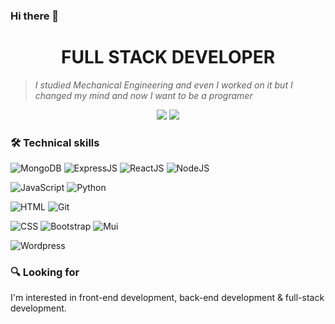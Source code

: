 ### Hi there 👋 
 <h1 align="center"> FULL STACK DEVELOPER </h1>  
 
 > *I studied Mechanical Engineering and even I worked on it but I changed my mind and now I want to be a programer*
 
  <p align="center"> 
    <img src= https://img.shields.io/static/v1?label=Mail&labelColor=791237&message=irenegdp94@gmail.com&color=f41515&style=flat-square&logo=gmail>
    <img src= https://komarev.com/ghpvc/?username=Irenegdp94&color=ff69b4&style=flat-square>
  </p>
  
### 🛠️ Technical skills
<!-- https://img.shields.io/badge/<LABEL>-<MESSAGE>-<COLOR> -->

<!-- ![MongoDB](https://img.shields.io/badge/-MongoDB-F1F1F2?style=?style=for-the-badge&logo=appveyor&logo=mongodb&logoColor=green)
![ExpressJS](https://img.shields.io/badge/-Express-F1F1F2?style=?style=for-the-badge&logo=appveyor&logo=express&logoColor=black)
![ReactJS](https://img.shields.io/badge/-ReactJs-000000?logo=react)
![Node.JS](https://img.shields.io/badge/-Node.js-black?style=?style=for-the-badge&logo=appveyor&logo=node.js&logoColor=green)  
![JavaScript](https://img.shields.io/badge/-JavaScript-black?style=flat-square&logo=javascript)
![Python](https://img.shields.io/badge/-Python-black?style=flat-square&logo=python)  
![HTML](https://img.shields.io/badge/-HTML5-black?style=flat-square&logo=html5)
![Git](https://img.shields.io/badge/-Git-black?style=flat-square&logo=git)  
![CSS](https://img.shields.io/badge/-CSS3-black?style=flat-square&logo=css3)
![Bootstrap](https://img.shields.io/badge/-Bootstrap-black?style=flat-square&logo=bootstrap)
![Mui](https://img.shields.io/badge/-Mui-black?style=flat-square&logo=mui)  
![Wordpress](https://img.shields.io/badge/-Wordpress-black?style=flat-square&logo=Wordpress) -->


![MongoDB](https://img.shields.io/static/v1?label=&labelColor=F1F1F2&message=MongoDB&color=4a6f73&logo=mongodb&style=flat-square)
![ExpressJS](https://img.shields.io/static/v1?label=&labelColor=F1F1F2&message=ExpressJS&color=F1F1F2&logo=express&logoColor=black&style=flat-square)
![ReactJS](https://img.shields.io/static/v1?label=&labelColor=F1F1F2&message=ReactJS&color=145da0&logo=react&style=flat-square)
![NodeJS](https://img.shields.io/static/v1?label=&labelColor=F1F1F2&message=NodeJS&color=4a6f73&logo=node.js&style=flat-square)  

![JavaScript](https://img.shields.io/static/v1?label=&labelColor=F1F1F2&message=JavaScript&color=fad02c&logo=javaScript&style=flat-square)
![Python](https://img.shields.io/static/v1?label=&labelColor=F1F1F2&message=Python&color=145da0&logo=Python&style=flat-square)

![HTML](https://img.shields.io/static/v1?label=&labelColor=F1F1F2&message=HTML&color=F46246&logo=HTML5&style=flat-square)
![Git](https://img.shields.io/static/v1?label=&labelColor=F1F1F2&message=Git&color=F41515&logo=Git&style=flat-square)  

![CSS](https://img.shields.io/static/v1?label=&labelColor=F1F1F2&message=CSS&color=145da0&logo=CSS3&logoColor=orange&style=flat-square)
![Bootstrap](https://img.shields.io/static/v1?label=&labelColor=F1F1F2&message=Bootstrap&color=49326B&logo=Bootstrap&style=flat-square)
![Mui](https://img.shields.io/static/v1?label=&labelColor=F1F1F2&message=Mui&color=145da0&logo=Mui&style=flat-square)  

![Wordpress](https://img.shields.io/static/v1?label=&labelColor=F1F1F2&message=Wordpress&color=145da0&logo=Wordpress&logoColor=blue&style=flat-square)

### :mag: Looking for
I'm interested in front-end development, back-end development & full-stack development.




















<!--
**Irenegdp94/Irenegdp94** is a ✨ _special_ ✨ repository because its `README.md` (this file) appears on your GitHub profile.

Here are some ideas to get you started:

- 🔭 I’m currently working on ...
- 🌱 I’m currently learning ...
- 👯 I’m looking to collaborate on ...
- 🤔 I’m looking for help with ...
- 💬 Ask me about ...
- 📫 How to reach me: ...
- 😄 Pronouns: ...
- ⚡ Fun fact: ...
-->
